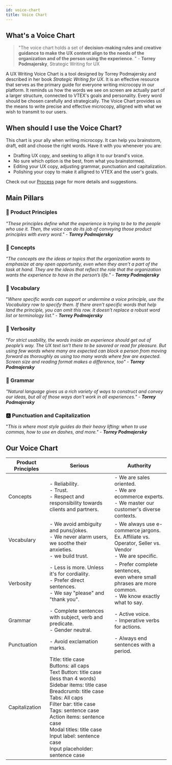 ```yaml
---
id: voice-chart
title: Voice Chart
---
```


## What's a Voice Chart

> "The voice chart holds a set of **decision-making rules and creative guidance to make the UX content align to the needs of the organization and of the person using the experience**. " - **Torrey Podmajersky**, Strategic Writing for UX

A UX Writing Voice Chart is a tool designed by Torrey Podmajersky and described in her book *Strategic Writing for UX*. It is an effective resource that serves as the primary guide for everyone writing microcopy in our platform. It reminds us how the words we see on screen are actually part of a larger structure, connected to VTEX's goals and personality. Every word should be chosen carefully and strategically. The Voice Chart provides us the means to write precise and effective microcopy, alligned with what we wish to transmit to our users. 

## When should I use the Voice Chart?

This chart is your ally when writing microcopy. It can help you brainstorm, draft, edit and choose the right words. Have it with you whenever you are:
- Drafting UX copy, and seeking to allign it to our brand's voice.   
- No sure which option is the best, from what you brainstormed.    
- Editing your UX copy, adjusting grammar, punctuation and capitalization.  
- Polishing your copy to make it alligned to VTEX and the user's goals.  

Check out our [Process]() page for more details and suggestions. 


## Main Pillars

### 🧭 Product Principles

*"These principles define what the experience is trying to be to the people who use it. Then, the voice can do its job of conveying those product principles with every word." - **Torrey Podmajersky***

### 🎯 Concepts

*"The concepts are the ideas or topics that the organization wants to emphasize at any open opportunity, even when they aren’t a part of the task at hand. They are the ideas that reflect the role that the organization wants the experience to have in the person’s life." - **Torrey Podmajersky***

### 📖 Vocabulary

"*Where specific words can support or undermine a voice principle, use the Vocabulary row to specify them. If there aren’t specific words that help land the principle, you can omit this row. It doesn’t replace a robust word list or terminology list." - **Torrey Podmajersky***

### 💬 Verbosity

"*For strict usability, the words inside an experience should get out of people’s way. The UX text isn’t there to be savored or read for pleasure. But using few words where many are expected can block a person from moving forward as thoroughly as using too many words where few are expected. Screen size and reading format makes a difference, too" - **Torrey Podmajersky*** 

### 📝 Grammar

*"Natural language gives us a rich variety of ways to construct and convey our ideas, but all of those ways don’t work in all experiences." -* ***Torrey Podmajersky*** 

### 🅰️ Punctuation and Capitalization

"*This is where most style guides do their heavy lifting: when to use commas, how to use en dashes, and more." - **Torrey Podmajersky***


## Our Voice Chart

| Product Principles | Serious | Authority |
|--------------------|---------|-----------|
| Concepts           | - Reliability. <br />- Trust. <br />- Respect and responsibility towards clients and partners. | - We are sales oriented.    <br />- We are ecommerce experts.    <br />- We master our customer's diverse contexts.    |
| Vocabulary         | - We avoid ambiguity and puns/jokes.   <br />- We never alarm users, we soothe their anxieties.   <br />- we build trust. | - We always use e-commerce jargons.   <br />Ex. Affiliate vs. Operator, Seller vs. Vendor  <br />- We are specific. |
| Verbosity          | - Less is more. Unless it's for cordiality.  <br />- Prefer direct sentences.   <br />- We say "please" and "thank you".  | - Prefer complete sentences,<br />even where small phrases are more common.   <br />- We know exactly what to say. |
| Grammar            | - Complete sentences with subject, verb and predicate.<br />- Gender neutral. | - Active voice.  <br />- Imperative verbs for actions. |
| Punctuation        | - Avoid exclamation marks. | - Always end sentences with a period.                                                                              |
| Capitalization     | Title: title case  <br />Buttons: all caps  <br />Text Button: title case (less than 4 words)  <br />Sidebar items: title case  <br />Breadcrumb: title case  <br />Tabs: All caps  <br />Filter bar: title case  <br />Tags: sentence case  <br />Action items: sentence case  <br />Modal titles: title case  <br />Input label: sentence case  <br />Input placeholder: sentence case   |                                                                                                                    |